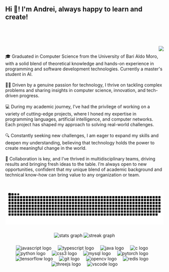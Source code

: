 <h2 align="left">Hi 👋! I'm Andrei, always happy to learn and create!</h2>

###

<br clear="both">


###

<br clear="both">

<img align="right" src="https://visitor-badge.laobi.icu/badge?page_id=Andrei-Stefan20.Andrei-Stefan20&left_text=Count%20Visitors:%20"  />

###

<p align="left">🎓 Graduated in Computer Science from the University of Bari Aldo Moro, with a solid blend of theoretical knowledge and hands-on experience in programming and software development technologies. Currently a master's student in AI.<br><br>👨‍💻 Driven by a genuine passion for technology, I thrive on tackling complex problems and sharing insights in computer science, innovation, and tech-driven progress.<br><br>💻 During my academic journey, I’ve had the privilege of working on a variety of cutting-edge projects, where I honed my expertise in programming languages, artificial intelligence, and computer networks. Each project has shaped my approach to solving real-world challenges.<br><br>🔍 Constantly seeking new challenges, I am eager to expand my skills and deepen my understanding, believing that technology holds the power to create meaningful change in the world.<br><br>🤝 Collaboration is key, and I’ve thrived in multidisciplinary teams, driving results and bringing fresh ideas to the table. I’m always open to new opportunities, confident that my unique blend of academic background and technical know-how can bring value to any organization or team.</p>

###

<br clear="both">

<img src="https://raw.githubusercontent.com/Andrei-Stefan20/Andrei-Stefan20/output/snake.svg" alt="Snake animation" />

###

<div align="center">
  <img src="https://github-readme-stats.vercel.app/api?username=Andrei-Stefan20&hide_title=false&hide_rank=false&show_icons=true&include_all_commits=true&count_private=true&disable_animations=false&theme=gruvbox&locale=en&hide_border=false" height="150" alt="stats graph"  />
  <img src="https://streak-stats.demolab.com?user=Andrei-Stefan20&locale=en&mode=daily&theme=gruvbox&hide_border=false&border_radius=5" height="150" alt="streak graph"  />
</div>

###

<div align="center">
  <img src="https://cdn.jsdelivr.net/gh/devicons/devicon/icons/javascript/javascript-original.svg" height="40" alt="javascript logo"  />
  <img width="12" />
  <img src="https://cdn.jsdelivr.net/gh/devicons/devicon/icons/typescript/typescript-original.svg" height="40" alt="typescript logo"  />
  <img width="12" />
  <img src="https://cdn.jsdelivr.net/gh/devicons/devicon/icons/java/java-original.svg" height="40" alt="java logo"  />
  <img width="12" />
  <img src="https://cdn.jsdelivr.net/gh/devicons/devicon/icons/c/c-original.svg" height="40" alt="c logo"  />
  <img width="12" />
  <img src="https://cdn.jsdelivr.net/gh/devicons/devicon/icons/python/python-original.svg" height="40" alt="python logo"  />
  <img width="12" />
  <img src="https://cdn.jsdelivr.net/gh/devicons/devicon/icons/css3/css3-original.svg" height="40" alt="css3 logo"  />
  <img width="12" />
  <img src="https://cdn.jsdelivr.net/gh/devicons/devicon/icons/mysql/mysql-original.svg" height="40" alt="mysql logo"  />
  <img width="12" />
  <img src="https://cdn.jsdelivr.net/gh/devicons/devicon/icons/pytorch/pytorch-original.svg" height="40" alt="pytorch logo"  />
  <img width="12" />
  <img src="https://cdn.jsdelivr.net/gh/devicons/devicon/icons/tensorflow/tensorflow-original.svg" height="40" alt="tensorflow logo"  />
  <img width="12" />
  <img src="https://cdn.jsdelivr.net/gh/devicons/devicon/icons/git/git-original.svg" height="40" alt="git logo"  />
  <img width="12" />
  <img src="https://cdn.jsdelivr.net/gh/devicons/devicon/icons/opencv/opencv-original.svg" height="40" alt="opencv logo"  />
  <img width="12" />
  <img src="https://cdn.jsdelivr.net/gh/devicons/devicon/icons/redis/redis-original.svg" height="40" alt="redis logo"  />
  <img width="12" />
  <img src="https://cdn.jsdelivr.net/gh/devicons/devicon/icons/threejs/threejs-original.svg" height="40" alt="threejs logo"  />
  <img width="12" />
  <img src="https://cdn.jsdelivr.net/gh/devicons/devicon/icons/vscode/vscode-original.svg" height="40" alt="vscode logo"  />
</div>

###

